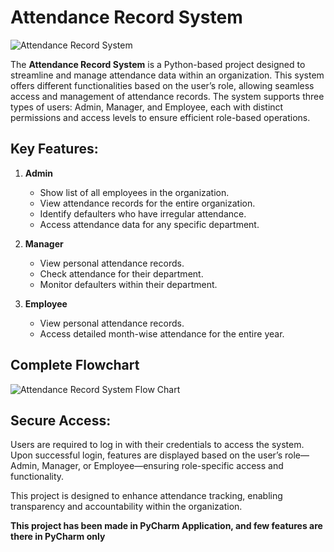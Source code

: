 # Attendance Record System

![Attendance Record System](https://github.com/user-attachments/assets/72cedc93-8952-47bd-9a9d-d5ba9cde45fc)

The **Attendance Record System** is a Python-based project designed to streamline and manage attendance data within an organization. This system offers different functionalities based on the user’s role, allowing seamless access and management of attendance records. The system supports three types of users: Admin, Manager, and Employee, each with distinct permissions and access levels to ensure efficient role-based operations.

## Key Features:

1. **Admin**
   - Show list of all employees in the organization.
   - View attendance records for the entire organization.
   - Identify defaulters who have irregular attendance.
   - Access attendance data for any specific department.

3. **Manager**  
   - View personal attendance records.
   - Check attendance for their department.
   - Monitor defaulters within their department.

4. **Employee**  
   - View personal attendance records.
   - Access detailed month-wise attendance for the entire year.

## Complete Flowchart
![Attendance Record System Flow Chart](https://github.com/user-attachments/assets/58d186bd-9cf6-4f83-a358-9561f74ff0b9)


## Secure Access:
Users are required to log in with their credentials to access the system. Upon successful login, features are displayed based on the user’s role—Admin, Manager, or Employee—ensuring role-specific access and functionality.

This project is designed to enhance attendance tracking, enabling transparency and accountability within the organization.

**This project has been made in PyCharm Application, and few features are there in PyCharm only**
